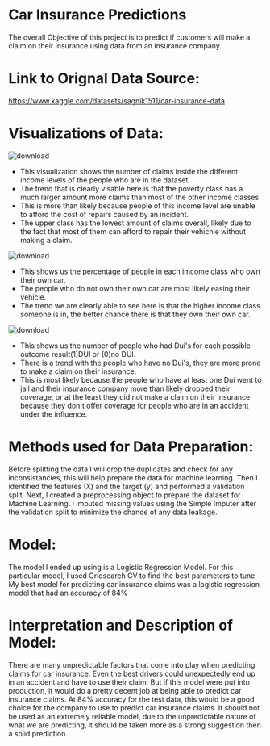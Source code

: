 # Car Insurance Predictions

The overall Objective of this project is to predict if customers will make a claim on their insurance using data from an insurance company.

# Link to Orignal Data Source:

https://www.kaggle.com/datasets/sagnik1511/car-insurance-data

# Visualizations of Data:

![download](https://user-images.githubusercontent.com/117705408/231908899-49c9f21b-afce-4b78-ab3b-b6733cb0d1fb.png)


- This visualization shows the number of claims inside the different income levels of the people who are in the dataset.
- The trend that is clearly visable here is that the poverty class has a much larger amount more claims than most of the other income classes.
- This is more than likely because people of this income level are unable to afford the cost of repairs caused by an incident.
- The upper class has the lowest amount of claims overall, likely due to the fact that most of them can afford to repair their vehichle without making a claim.

![download](https://user-images.githubusercontent.com/117705408/231908926-01faf914-e525-4efd-8e51-bea5d1629567.png)

- This shows us the percentage of people in each imcome class who own their own car.
- The people who do not own their own car are most likely easing their vehicle.
- The trend we are clearly able to see here is that the higher income class someone is in, the better chance there is that they own their own car.

![download](https://user-images.githubusercontent.com/117705408/231908963-89790edd-9a4b-4678-ac80-655784637af2.png)

- This shows us the number of people who had Dui's for each possible outcome result(1)DUI or (0)no DUI.
- There is a trend with the people who have no Dui's, they are more prone to make a claim on their insurance. 
- This is most likely because the people who have at least one Dui went to jail and their insurance company more than likely dropped their coverage, or at the least they did not make a claim on their insurance because they don't offer coverage for people who are in an accident under the influence.

# Methods used for Data Preparation:

Before splitting the data I will drop the duplicates and check for any inconsistancies, this will help prepare the data for machine learning. Then I identified the features (X) and the target (y) and performed a validation split. Next, I created a preprocessing object to prepare the dataset for Machine Learning. I imputed missing values using the Simple Imputer after the validation split to minimize the chance of any data leakage.

# Model:
The model I ended up using is a Logistic Regression Model. For this particular model, I used Gridsearch CV to find the best parameters to tune
My best model for predicting car insurance claims was a logistic regression model that had an accuracy of 84%


# Interpretation and Description of Model:
There are many unpredictable factors that come into play when predicting claims for car insurance. Even the best drivers could unexpectedly end up in an accident and have to use their claim. But if this model were put into production, it would do a pretty decent job at being able to predict car insurance claims. At 84% accuracy for the test data, this would be a good choice for the company to use to predict car insurance claims. It should not be used as an extremely reliable model, due to the unpredictable nature of what we are predicting, it should be taken more as a strong suggestion then a solid prediction.
